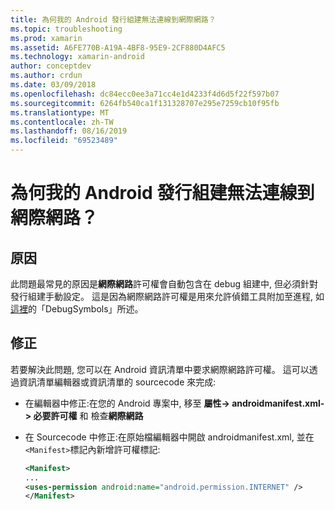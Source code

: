 ```yaml
---
title: 為何我的 Android 發行組建無法連線到網際網路？
ms.topic: troubleshooting
ms.prod: xamarin
ms.assetid: A6FE770B-A19A-4BF8-95E9-2CF880D4AFC5
ms.technology: xamarin-android
author: conceptdev
ms.author: crdun
ms.date: 03/09/2018
ms.openlocfilehash: dc84ecc0ee3a71cc4e1d4233f4d6d5f22f597b07
ms.sourcegitcommit: 6264fb540ca1f131328707e295e7259cb10f95fb
ms.translationtype: MT
ms.contentlocale: zh-TW
ms.lasthandoff: 08/16/2019
ms.locfileid: "69523489"
---
```

# <a name="why-cant-my-android-release-build-connect-to-the-internet"></a>為何我的 Android 發行組建無法連線到網際網路？

## <a name="cause"></a>原因

此問題最常見的原因是**網際網路**許可權會自動包含在 debug 組建中, 但必須針對發行組建手動設定。 這是因為網際網路許可權是用來允許偵錯工具附加至進程, 如[這裡](~/android/deploy-test/building-apps/build-process.md)的「DebugSymbols」所述。


## <a name="fix"></a>修正

若要解決此問題, 您可以在 Android 資訊清單中要求網際網路許可權。 這可以透過資訊清單編輯器或資訊清單的 sourcecode 來完成:

- 在編輯器中修正:在您的 Android 專案中, 移至 **屬性-> androidmanifest.xml-> 必要許可權** 和 檢查**網際網路**

- 在 Sourcecode 中修正:在原始檔編輯器中開啟 androidmanifest.xml, 並在`<Manifest>`標記內新增許可權標記:

    ```xml
    <Manifest>
    ...
    <uses-permission android:name="android.permission.INTERNET" />
    </Manifest>
    ```
